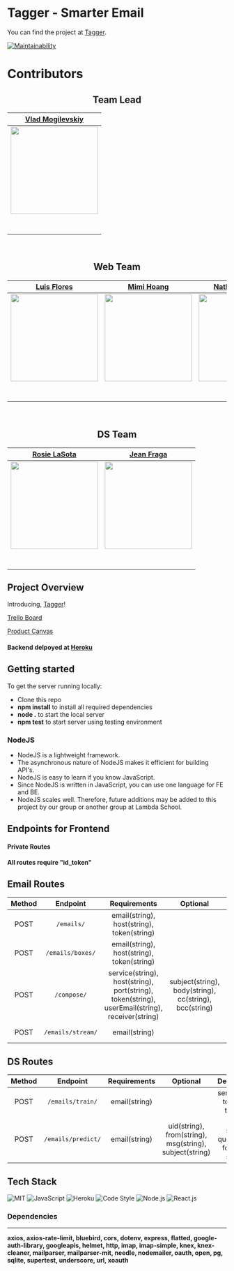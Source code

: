 # Tagger - Smarter Email

You can find the project at [Tagger](https://tagger-lab.netlify.com/).

[![Maintainability](https://api.codeclimate.com/v1/badges/f0e8023998589cc4d94f/maintainability)](https://codeclimate.com/github/Lambda-School-Labs/tagger-fe/maintainability)

# Contributors

<center>

<h2>Team Lead</h2>

|                                              [Vlad Mogilevskiy](https://github.com/vladmog)                                               |
| :---------------------------------------------------------------------------------------------------------------------------------------: |
| [<img src="https://github.com/Lambda-School-Labs/tagger-fe/blob/master/src/images/Vlad.jpg" width = "200" />](https://github.com/vladmog) |
|                           [<img src="https://github.com/favicon.ico" width="15"> ](https://github.com/vladmog)                            |
|          [<img src="https://static.licdn.com/sc/h/al2o9zrvru7aqj8e1x2rzsrca" width="15"> ](https://www.linkedin.com/in/vladmog/)          |

<br>
<h2>Web Team</h2>

|                                                 [Luis Flores](https://github.com/lflores0214)                                                 |                                                 [Mimi Hoang](https://github.com/meowmimi1)                                                  |                                               [Nathaniel Mosco](https://github.com/natemosco)                                               |                                                 [Raymond Trinh](https://github.com/RaymondTrinh91)                                                  |                                                 [Andrew Wilson](https://github.com/easyas123l1)                                                 |
| :-------------------------------------------------------------------------------------------------------------------------------------------: | :-----------------------------------------------------------------------------------------------------------------------------------------: | :-----------------------------------------------------------------------------------------------------------------------------------------: | :-------------------------------------------------------------------------------------------------------------------------------------------------: | :---------------------------------------------------------------------------------------------------------------------------------------------: |
| [<img src="https://github.com/Lambda-School-Labs/tagger-fe/blob/master/src/images/Luis.jpg" width = "200" />](https://github.com/lflores0214) | [<img src="https://github.com/Lambda-School-Labs/tagger-fe/blob/master/src/images/Mimi.png" width = "200" />](https://github.com/meowmimi1) | [<img src="https://github.com/Lambda-School-Labs/tagger-fe/blob/master/src/images/Nate.png" width = "200" />](https://github.com/natemosco) | [<img src="https://github.com/Lambda-School-Labs/tagger-fe/blob/master/src/images/Raymond.jpg" width = "200" />](https://github.com/RaymondTrinh91) | [<img src="https://github.com/Lambda-School-Labs/tagger-fe/blob/master/src/images/Andrew.jpg" width = "200" />](https://github.com/easyas123l1) |
|                           [<img src="https://github.com/favicon.ico" width="15"> ](https://github.com/lflores0214)                            |                           [<img src="https://github.com/favicon.ico" width="15"> ](https://github.com/meowmimi1)                            |                           [<img src="https://github.com/favicon.ico" width="15"> ](https://github.com/natemosco)                            |                             [<img src="https://github.com/favicon.ico" width="15"> ](https://github.com/RaymondTrinh91)                             |                            [<img src="https://github.com/favicon.ico" width="15"> ](https://github.com/easyas123l1)                             |
|     [<img src="https://static.licdn.com/sc/h/al2o9zrvru7aqj8e1x2rzsrca" width="15"> ](https://www.linkedin.com/in/luis-flores-523141194/)     |    [<img src="https://static.licdn.com/sc/h/al2o9zrvru7aqj8e1x2rzsrca" width="15"> ](https://www.linkedin.com/in/mimi-hoang-b09912189/)     |     [<img src="https://static.licdn.com/sc/h/al2o9zrvru7aqj8e1x2rzsrca" width="15"> ](https://www.linkedin.com/in/nate-mosco-98888ab4/)     |       [<img src="https://static.licdn.com/sc/h/al2o9zrvru7aqj8e1x2rzsrca" width="15"> ](https://www.linkedin.com/in/raymond-trinh-39115412a/)       |     [<img src="https://static.licdn.com/sc/h/al2o9zrvru7aqj8e1x2rzsrca" width="15"> ](https://www.linkedin.com/in/andrew-wilson-055b55174/)     |

<br>
<h2>DS Team</h2>

|                                                 [Rosie LaSota](https://github.com/apathyhill)                                                 |                                                 [Jean Fraga](https://github.com/JeanFraga)                                                  |
| :-------------------------------------------------------------------------------------------------------------------------------------------: | :-----------------------------------------------------------------------------------------------------------------------------------------: |
| [<img src="https://github.com/Lambda-School-Labs/tagger-fe/blob/master/src/images/Rosie.jpg" width = "200" />](https://github.com/apathyhill) | [<img src="https://github.com/Lambda-School-Labs/tagger-fe/blob/master/src/images/Jean.jpg" width = "200" />](https://github.com/JeanFraga) |
|                            [<img src="https://github.com/favicon.ico" width="15"> ](https://github.com/apathyhill)                            |                           [<img src="https://github.com/favicon.ico" width="15"> ](https://github.com/JeanFraga)                            |
|          [<img src="https://static.licdn.com/sc/h/al2o9zrvru7aqj8e1x2rzsrca" width="15"> ](https://www.linkedin.com/in/apathyhill/)           |          [<img src="https://static.licdn.com/sc/h/al2o9zrvru7aqj8e1x2rzsrca" width="15"> ](https://www.linkedin.com/in/jeanfraga/)          |

</center>

## Project Overview

Introducing, [Tagger](https://tagger-lab.netlify.com/)!

[Trello Board](https://trello.com/b/fxTQlX74/labs-20-tagger-smarter-email)

[Product Canvas](https://www.notion.so/Tagger-Smarter-Email-01673a2ed9e54cb8834b959ad39f7de2)

#### Backend delpoyed at [Heroku](https://taggerhq.herokuapp.com/) <br>

## Getting started

To get the server running locally:

- Clone this repo
- **npm install** to install all required dependencies
- **node .** to start the local server
- **npm test** to start server using testing environment

### NodeJS

- NodeJS is a lightweight framework.
- The asynchronous nature of NodeJS makes it efficient for building API's.
- NodeJS is easy to learn if you know JavaScript.
- Since NodeJS is written in JavaScript, you can use one language for FE and BE.
- NodeJS scales well. Therefore, future additions may be added to this project by our group or another group at Lambda School.

## Endpoints for Frontend

#### Private Routes

**All routes require "id_token"**

## Email Routes

| Method |     Endpoint      |                                          Requirements                                           |                        Optional                        |      Description       |
| :----: | :---------------: | :---------------------------------------------------------------------------------------------: | :----------------------------------------------------: | :--------------------: |
|  POST  |    `/emails/`     |                           email(string), host(string), token(string)                            |                                                        |   receive all emails   |
|  POST  | `/emails/boxes/`  |                           email(string), host(string), token(string)                            |                                                        |   receive all boxes    |
|  POST  |    `/compose/`    | service(string), host(string), port(string), token(string), userEmail(string), receiver(string) | subject(string), body(string), cc(string), bcc(string) | create and send emails |
|  POST  | `/emails/stream/` |                                          email(string)                                          |                                                        |     streams emails     |

## DS Routes

| Method |      Endpoint      | Requirements  |                        Optional                         |               Description                |
| :----: | :----------------: | :-----------: | :-----------------------------------------------------: | :--------------------------------------: |
|  POST  |  `/emails/train/`  | email(string) |                                                         |      send emails to DS for training      |
|  POST  | `/emails/predict/` | email(string) | uid(string), from(string), msg(string), subject(string) | send search query to DS for smart search |

## Tech Stack

![MIT](https://img.shields.io/packagist/l/doctrine/orm.svg)
![JavaScript](https://img.shields.io/badge/Language-JavaScript-blue)
![Heroku](https://heroku-badge.herokuapp.com/?app=heroku-badge)
![Code Style](https://img.shields.io/badge/code_style-prettier-ff69b4.svg?style=flat-square)
![Node.js](https://img.shields.io/badge/node.js-green)
![React.js](https://img.shields.io/badge/React-red)

### Dependencies

---

**axios,
axios-rate-limit,
bluebird,
cors,
dotenv,
express,
flatted,
google-auth-library,
googleapis,
helmet,
http,
imap,
imap-simple,
knex,
knex-cleaner,
mailparser,
mailparser-mit,
needle,
nodemailer,
oauth,
open,
pg,
sqlite,
supertest,
underscore,
url,
xoauth**
